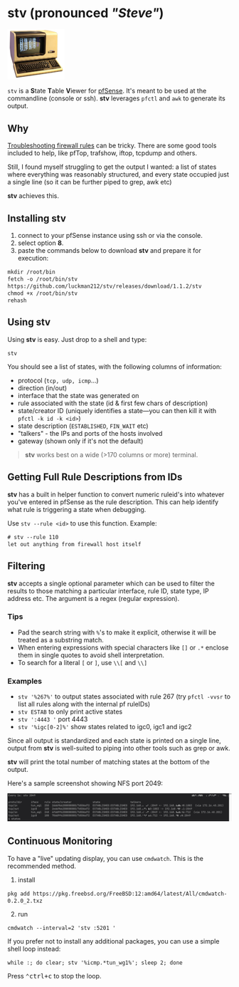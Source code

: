 # stv (pronounced _"Steve"_)

<img src="steve.png" width="128">

`stv` is a **S**tate **T**able **V**iewer for [pfSense](https://github.com/pfsense/pfsense/). It's meant to be used at the commandline (console or ssh). **stv** leverages `pfctl` and `awk` to generate its output.

## Why

[Troubleshooting firewall rules](https://docs.netgate.com/pfsense/en/latest/troubleshooting/firewall.html) can be tricky. There are some good tools included to help, like pfTop, trafshow, iftop, tcpdump and others.

Still, I found myself struggling to get the output I wanted: a list of states where everything was reasonably structured, and every state occupied just a single line (so it can be further piped to grep, awk etc)

**stv** achieves this.

## Installing stv

1. connect to your pfSense instance using ssh or via the console.
2. select option **8**.
3. paste the commands below to download **stv** and prepare it for execution:
```
mkdir /root/bin
fetch -o /root/bin/stv https://github.com/luckman212/stv/releases/download/1.1.2/stv
chmod +x /root/bin/stv
rehash
```

## Using stv

Using **stv** is easy. Just drop to a shell and type:
```shell
stv
```
You should see a list of states, with the following columns of information:

- protocol (`tcp, udp, icmp`...)
- direction (in/out)
- interface that the state was generated on
- rule associated with the state (id & first few chars of description)
- state/creator ID (uniquely identifies a state—you can then kill it with `pfctl -k id -k <id>`)
- state description (`ESTABLISHED`, `FIN_WAIT` etc)
- "talkers" - the IPs and ports of the hosts involved
- gateway (shown only if it's not the default)

> **stv** works best on a wide (>170 columns or more) terminal.

## Getting Full Rule Descriptions from IDs

**stv** has a built in helper function to convert numeric ruleid's into whatever you've entered in pfSense as the rule description. This can help identify what rule is triggering a state when debugging.

Use `stv --rule <id>` to use this function. Example:
```
# stv --rule 110
let out anything from firewall host itself
```

## Filtering

**stv** accepts a single optional parameter which can be used to filter the results to those matching a particular interface, rule ID, state type, IP address etc. The argument is a regex (regular expression).

### Tips

- Pad the search string with `%`'s to make it explicit, otherwise it will be treated as a substring match.
- When entering expressions with special characters like `[]` or `.*` enclose them in single quotes to avoid shell interpretation.
- To search for a literal `[` or `]`, use `\\[` and `\\]`

### Examples

- `stv '%267%'` to output states associated with rule 267 (try `pfctl -vvsr` to list all rules along with the internal pf ruleIDs)
- `stv ESTAB` to only print active states
- `stv ':4443 '` port 4443
- `stv '%igc[0-2]%'` show states related to igc0, igc1 and igc2

Since all output is standardized and each state is printed on a single line, output from **stv** is well-suited to piping into other tools such as grep or awk.

**stv** will print the total number of matching states at the bottom of the output.

Here's a sample screenshot showing NFS port 2049:

<img src="screenshot.png" width="1024">

## Continuous Monitoring

To have a "live" updating display, you can use `cmdwatch`. This is the recommended method.

1. install
```shell
pkg add https://pkg.freebsd.org/FreeBSD:12:amd64/latest/All/cmdwatch-0.2.0_2.txz
```

2. run
```shell
cmdwatch --interval=2 'stv :5201 '
```

If you prefer not to install any additional packages, you can use a simple shell loop instead:
```
while :; do clear; stv '%icmp.*tun_wg1%'; sleep 2; done
```

Press <kbd>⌃ctrl+c</kbd> to stop the loop.
